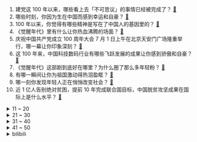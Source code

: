 1. 建党这 100 年以来，哪些看上去「不可思议」的事情已经被完成了？ [:link:](https://www.zhihu.com/question/468798487)
2. 哪些时刻，你因为生在中国而感到幸运和自豪？ [:link:](https://www.zhihu.com/question/460117828)
3. 100 年以来，你觉得有哪些精神是写在了中国人的基因里的？ [:link:](https://www.zhihu.com/question/468804235)
4. 《觉醒年代》里有什么让你热血沸腾的场面？ [:link:](https://www.zhihu.com/question/463613258)
5. 庆祝中国共产党成立 100 周年大会 7 月 1 日上午在北京天安门广场隆重举行，哪一幕让你印象深刻？ [:link:](https://www.zhihu.com/question/469219832)
6. 这 100 年来，中国科技数码行业有哪些飞跃发展的成果让你感到骄傲和自豪？ [:link:](https://www.zhihu.com/question/468832684)
7. 《觉醒年代》这部剧到底好在哪里？为什么圈了那么多年轻粉？ [:link:](https://www.zhihu.com/question/459410613)
8. 有哪一瞬间让你为祖国激动得热泪盈眶？ [:link:](https://www.zhihu.com/question/276636947)
9. 哪一刻你发现年轻人正在悄悄改变社会？ [:link:](https://www.zhihu.com/question/447184915)
10. 近 1 亿人告别绝对贫困，提前 10 年完成联合国目标，中国脱贫攻坚成果在国际上是什么水平？ [:link:](https://www.zhihu.com/question/446264543)
<details>
<summary>11 ~ 20</summary>

11. 哪一个时刻让你突然感觉到「生活在中国，真好」？ [:link:](https://www.zhihu.com/question/446990478)
12. 在哪些瞬间，你觉得中国很「可爱」？ [:link:](https://www.zhihu.com/question/455857255)
13. 党内最高荣誉「七一勋章」首次颁授，29 名同志获「七一勋章」，你对功勋党员有什么想说的？ [:link:](https://www.zhihu.com/question/468683456)
14. 中国空间站的成功建设，在国际上带来什么影响，能给国际带来什么益处？ [:link:](https://www.zhihu.com/question/465703732)
15. 你所在的行业有哪些说出去很「凡尔赛」的发展成果？ [:link:](https://www.zhihu.com/question/447184680)
16. 如何看待华为公开设备解锁新专利：可利用唇动特征解锁？背后有着怎样的技术？ [:link:](https://www.zhihu.com/question/468759652)
17. 你知道哪些过去 100 年里「说到做到」的故事？ [:link:](https://www.zhihu.com/question/464242642)
18. 你经历的哪些真实故事，让你意识到「中国真的不一样了」？ [:link:](https://www.zhihu.com/question/429896850)
19. 好多人说计算机二级证书没啥用，真的是这样吗？ [:link:](https://www.zhihu.com/question/432050455)
20. hr说底薪给的是6000，但邮件上写4000底薪+2000绩效，请问有什么陷阱吗？ [:link:](https://www.zhihu.com/question/279752230)
</details>
<details>
<summary>21 ~ 30</summary>

21. 怎么判断一个孩子聪不聪明？ [:link:](https://www.zhihu.com/question/460441961)
22. 你听过三观极正的一句话是什么？ [:link:](https://www.zhihu.com/question/316797926)
23. 在职场上，是不是35岁过后就很难再有竞争力了？ [:link:](https://www.zhihu.com/question/468346955)
24. 韩国出土 1000 多个汉字金属活字，会给目前的历史文化研究带来哪些影响和意义？ [:link:](https://www.zhihu.com/question/468965792)
25. 2021 年 6 月 30 日发布的小米笔记本 Pro X15，售价 7999 元起，值得购买吗？ [:link:](https://www.zhihu.com/question/469004337)
26. 如何评价美剧《洛基》第一季第四集？ [:link:](https://www.zhihu.com/question/468004011)
27. 如何看待《英雄联盟》前职业选手 MLXG 直播表态将在明年退网？ [:link:](https://www.zhihu.com/question/466700437)
28. 雨后出现的大蜗牛千万别碰，它携带很多寄生虫和病原菌，究竟有多危险？ [:link:](https://www.zhihu.com/question/468733508)
29. 如何看待车主朋友圈直播特斯拉下雨天车窗无法关闭导致漏雨？何种原因造成的？为何4s店说是女车主自己弄的？ [:link:](https://www.zhihu.com/question/468832311)
30. 2021 LPL 夏季赛TES 2:1 RNG，如何评价这场比赛？ [:link:](https://www.zhihu.com/question/469157245)
</details>
<details>
<summary>31 ~ 40</summary>

31. 为什么国内相对安全的时候，我们仍然鼓励接种新冠疫苗？ [:link:](https://www.zhihu.com/question/460128927)
32. 如何反驳三体世界提出的宇宙社会学两条基本公理？ [:link:](https://www.zhihu.com/question/468377300)
33. 你的男朋友做的令你最感动的事情是什么？ [:link:](https://www.zhihu.com/question/22586649)
34. 8 月 1 日起，高层民用建筑停放电动车最高可处以 1000 元罚款，此举将会带来哪些改变？ [:link:](https://www.zhihu.com/question/469014496)
35. 洗地机是智商税吗，和扫地机器人，吸尘器比，哪个更实用？ [:link:](https://www.zhihu.com/question/418512921)
36. 如何看待三颗树发布公告：中国恒大应收票据逾期 4911.94 万元？ [:link:](https://www.zhihu.com/question/468886248)
37. 社保中断一个月有什么影响吗？ [:link:](https://www.zhihu.com/question/304891093)
38. 发现最好的朋友在背后说自己坏话，我该和她断绝来往吗？ [:link:](https://www.zhihu.com/question/463316530)
39. 有哪些你觉得在生孩子时应该知道，却没人告诉你的事？ [:link:](https://www.zhihu.com/question/296368004)
40. 如何评价电视剧《变成你的那一天》大结局？ [:link:](https://www.zhihu.com/question/468042255)
</details>
<details>
<summary>41 ~ 50</summary>

41. 地理真的是一门多多刷题，背知识点就能提升的科目吗？地理大题多刷题就能提分吗？如何总结整理？ [:link:](https://www.zhihu.com/question/458351725)
42. 如何以「我原以为自己是女主……」为开头写一篇小故事？ [:link:](https://www.zhihu.com/question/465978427)
43. 能不能评价一下我制作的 PPT？ [:link:](https://www.zhihu.com/question/460696678)
44. 有哪些高情商朋友圈文案值得分享？ [:link:](https://www.zhihu.com/question/464250111)
45. 如何看待 6 月 30 日发布的荣耀 X20 SE？有哪些亮点和槽点？ [:link:](https://www.zhihu.com/question/468990859)
46. 有哪些有趣的科普类、生活类小知识或冷知识？ [:link:](https://www.zhihu.com/question/41128601)
47. 如何评价 2021 年 6 月 28 日《全境封锁 2》获得游戏版号？ [:link:](https://www.zhihu.com/question/468589044)
48. 可以分享一下你们一直很喜欢的歌吗？ [:link:](https://www.zhihu.com/question/466865043)
49. 如何评价大专生活？ [:link:](https://www.zhihu.com/question/295193493)
50. 如果我学医了，我的大学生活会变成什么样子? [:link:](https://www.zhihu.com/question/467153007)
</details><details>
<summary>bilibili</summary>

1. 就是因为没人看，我才敢发上来的 [:link:](//www.bilibili.com/video/BV1fo4y1k7xD)
2. 【才浅手工】这把剑的制作有多难？看看就知道了 [:link:](//www.bilibili.com/video/BV19g411M7wr)
3. 《原神》角色演示-「枫原万叶：风流蕴藉」 [:link:](//www.bilibili.com/video/BV1364y197Kt)
4. 《明日方舟》联锁竞赛「荷谟伊智境」活动宣传PV [:link:](//www.bilibili.com/video/BV1X44y1B7Kh)
5. 那一瞬间，我想退网了 [:link:](//www.bilibili.com/video/BV1g44y1q7TX)
6. 这碗拉面花了帅小伙整整四天时间，光汤底就炖了10小时，太香了 [:link:](//www.bilibili.com/video/BV1ZM4y1u7rZ)
7. 他们做的事情全场最佳 [:link:](//www.bilibili.com/video/BV1kU4y1G7Xw)
8. C4炸弹之终极全球打击！【C4快乐阴人流#20】 [:link:](//www.bilibili.com/video/BV1cX4y1w78M)
9. 2021届清华美院动画毕设 |《万华镜》——百年党庆，献礼中华五十六个民族 [:link:](//www.bilibili.com/video/BV13X4y1P7z7)
10. 全程卧槽！一位中国玩家暴肝七个月一个人的璃月港！可莉狂喜！ [:link:](//www.bilibili.com/video/BV1Ug411M7WD)
<details>
<summary>11 ~ 20</summary>

11. 教你几招泡面的正确吃法，总有你不会的小技巧 [:link:](//www.bilibili.com/video/BV1v54y1H78s)
12. 唱支Rap给党听 [:link:](//www.bilibili.com/video/BV1Zo4y1k7NA)
13. 无跑跳减脂训练，甩掉9.8斤脂肪，不伤膝盖不伤腰 [:link:](//www.bilibili.com/video/BV1aU4y1G7ek)
14. 拥有100w位观众爸爸是什么体验？ [:link:](//www.bilibili.com/video/BV1Y5411T7h6)
15. 卧室硬核翻唱！【曾经我也想过一了百了】 [:link:](//www.bilibili.com/video/BV1PL411W7Dw)
16. 真白嫖失败，四国语言翻唱《海底》给我听哭了..直击灵魂 [:link:](//www.bilibili.com/video/BV1Ev411W7Rn)
17. 第一次求婚没有经验，下次就好了！ [:link:](//www.bilibili.com/video/BV1ov411H7ZU)
18. 20台手机 14天 动用38人，我测出来了夏天系统更新的秘密 性能横评2.0【新评科技】 [:link:](//www.bilibili.com/video/BV1Xh41187Ht)
19. 985大学豪华宿舍，这不比招生简介好使？ [:link:](//www.bilibili.com/video/BV1rM4y1u743)
20. 汪汪立大功！警犬咬出藏毒百香果，民警喊话网友：已经加鸡腿了 [:link:](//www.bilibili.com/video/BV1Lb4y1C7hJ)
</details>
<details>
<summary>21 ~ 30</summary>

21. ⚡️热爱105°C的可莉⚡️原创填词版 [:link:](//www.bilibili.com/video/BV1Yf4y1t7U3)
22. 【罗汉鬼套路】LOL新版狂徒最佳用法 逆子流！！！ [:link:](//www.bilibili.com/video/BV1p44y1q7VF)
23. 东北串串店干饭，竟然被邻桌的美少女治愈，越来越相信缘分了！无广试吃员/美食探店 [:link:](//www.bilibili.com/video/BV165411T7Pc)
24. ❤ 恋爱经不起等待 叫我老婆就现在 ❤ [:link:](//www.bilibili.com/video/BV1Lw411Z77x)
25. 狗看病竟要价3W，我作何感想…… [:link:](//www.bilibili.com/video/BV1664y197T9)
26. 人  情  世  故  Plus [:link:](//www.bilibili.com/video/BV17q4y1s7UV)
27. 冥界世界可不好混，不还清上辈子的债无法转世！1998年年度最佳游戏究竟讲了个啥。 [:link:](//www.bilibili.com/video/BV1qf4y1t7zf)
28. “叔叔！长大后我一定报复你的”漠叔活成小学生讨厌的样子 [:link:](//www.bilibili.com/video/BV1PB4y1T7vy)
29. 我愿称之为最强 [:link:](//www.bilibili.com/video/BV1d64y197Jx)
30. 100年来，中国做了什么？——以地理的视角 [:link:](//www.bilibili.com/video/BV1cg41137ZW)
</details>
<details>
<summary>31 ~ 40</summary>

31. 某银行人下班都在干什么 [:link:](//www.bilibili.com/video/BV1EV411x7Mu)
32. 刀尖舔血、命悬一线！这部直击人性的美剧越看越上头！《绝命毒师》第三季结局11-13 [:link:](//www.bilibili.com/video/BV1a64y197T5)
33. 曾经风靡大街小巷又神秘消失的无骨鸡柳，原来在家就可以轻松制作 [:link:](//www.bilibili.com/video/BV14v411H7C1)
34. 这个习惯改变了我的人生 [:link:](//www.bilibili.com/video/BV1uf4y1b7R8)
35. 视察领导眉头一皱，“矿泉水也能叫高科技？” [:link:](//www.bilibili.com/video/BV1PX4y1w7FA)
36. 在苏联做小偷是什么体验？【硬核狠人02】 [:link:](//www.bilibili.com/video/BV15h411h7MF)
37. 慎入 史上最致命的自卫防身术 [:link:](//www.bilibili.com/video/BV1L44y1z7i4)
38. 阿特抓“删帖水军”！ [:link:](//www.bilibili.com/video/BV1pg41137KC)
39. 这个Beat太适合写歌了！毕业季专用！| Free Beat |“Mars” [:link:](//www.bilibili.com/video/BV19U4y1G75L)
40. 当我觉得自己演技很好时，结果…… [:link:](//www.bilibili.com/video/BV1y64y1t7eQ)
</details>
<details>
<summary>41 ~ 50</summary>

41. 【次元壁破碎】广西戏画 [:link:](//www.bilibili.com/video/BV1XV411s7Cg)
42. 特朗普卸任后首场集会：拜登是“彻底的灾难”，中俄伊在羞辱美国 [:link:](//www.bilibili.com/video/BV1254y1H7wp)
43. ⚡离考试还有105小时的你⚡ [:link:](//www.bilibili.com/video/BV1kU4y1G7RN)
44. 比一张照片还小！仅2mb内容却爆炸多的游戏？！ [:link:](//www.bilibili.com/video/BV12q4y1s77P)
45. 前方高燃！星辰大海！青岛大学毕业快闪！各有风雨灿烂，青春当如此！ [:link:](//www.bilibili.com/video/BV1b64y1t7A1)
46. 粉丝花1600日元给我买了个拼图，结果打开是10颗花生？ [:link:](//www.bilibili.com/video/BV1cM4y1M7qe)
47. 如果你不想学习, 就坚持把这个视频看完 [:link:](//www.bilibili.com/video/BV1fv411n73Q)
48. 你看这种视频，周围人不觉得你奇怪吗？ [:link:](//www.bilibili.com/video/BV1fy4y1T7tu)
49. 【蜜雪冰城/MEME】Machine Gun(? [:link:](//www.bilibili.com/video/BV12M4y1u7uN)
50. ⚡彬彬和阿伟相比⚡ [:link:](//www.bilibili.com/video/BV1hw411o7sW)
</details>
<details>
<summary>51 ~ 60</summary>

51. 【建党百年版错位时空】多想让你看看百年后的中国，多美丽！ [:link:](//www.bilibili.com/video/BV1sf4y1b74k)
52. 《超级无敌大烂活》 [:link:](//www.bilibili.com/video/BV11y4y1T7VG)
53. 试吃巨大燕魟，肉质跟螃蟹一样，把摄影小哥整急眼了 [:link:](//www.bilibili.com/video/BV1Ng41137CT)
54. 梁祝手书 [:link:](//www.bilibili.com/video/BV1V54y1H7wa)
55. ⚡热爱105℃的可爱⚡ [:link:](//www.bilibili.com/video/BV1mh41187bu)
56. 福建“鸡腿大王”的女儿，一炸就是炸一床，日卖2000多只大鸡腿，只敢排第二，因为第一是她爸 [:link:](//www.bilibili.com/video/BV1E64y1Q7V8)
57. 一镜到底看我家｜70平小户型自装日系原木风 [:link:](//www.bilibili.com/video/BV1Do4y1k7b1)
58. 手上布满膏药，张桂梅校长走入人民大会堂，接过“七一勋章” [:link:](//www.bilibili.com/video/BV1xg411u7HC)
59. 看懂这个视频，保证你升职加薪（二） [:link:](//www.bilibili.com/video/BV1bv411H7Sf)
60. 厨师长教你：“咸蛋黄锅巴小龙虾”的做法，色泽金黄，壳脆肉香 [:link:](//www.bilibili.com/video/BV1Rh41187oq)
</details>
<details>
<summary>61 ~ 70</summary>

61. 【原神】公子：当时有个1级万叶，上来就给了我几百刀 [:link:](//www.bilibili.com/video/BV1nU4y1V7tf)
62. 【猛男舞团】放暑假啦！躺赢后生仔！ [:link:](//www.bilibili.com/video/BV1Fo4y1C7Fy)
63. 我是卧底，我的真名无人知晓 [:link:](//www.bilibili.com/video/BV1cK4y1g7XP)
64. 魔鬼难度！一刀下去，爷的童年回来了！！！！！ [:link:](//www.bilibili.com/video/BV1TX4y1w7ML)
65. 中国共产党就是给人民群众造福的，说话算数！ [:link:](//www.bilibili.com/video/BV1E64y1Q7jw)
66. 新疆一老人迎来135岁生日，出生于清朝光绪年间，已历经三个世纪！ [:link:](//www.bilibili.com/video/BV1P44y1z7wR)
67. 华农兄弟：看一下兄弟种得生姜，顺便挖点来炒鸭，味道很不错哦 [:link:](//www.bilibili.com/video/BV1gw411Z7XZ)
68. 读 恶 毒 评 论 ！！直面人身攻击 [:link:](//www.bilibili.com/video/BV1pw411o7BK)
69. 丧心病狂，装神弄鬼，全员有病！本故事纯属扯淡！国产悬疑片《秘密访客》 [:link:](//www.bilibili.com/video/BV1uV411W7kM)
70. 简简单单拌个面，馋到眼泪嘴里咽！ [:link:](//www.bilibili.com/video/BV1k54y1J7ZC)
</details>
<details>
<summary>71 ~ 80</summary>

71. B站最全万叶历史文化考据鉴赏：为我所用！以中式内核诠释日式人物！ [:link:](//www.bilibili.com/video/BV11L411p73A)
72. 【官方MV】「催眠麦克风 -Division Rap Battle-＋」Division All Stars [:link:](//www.bilibili.com/video/BV1464y1t7re)
73. 【原神】非酋主播为了毕业0命万叶，竟然抽了快8单！！！ [:link:](//www.bilibili.com/video/BV1Cv411H7uK)
74. 【亚某爆料时间】大乔新皮肤白鹤梁神女曝光！ [:link:](//www.bilibili.com/video/BV1v64y197B9)
75. 我安装了所有版本B站APP，发现了B站最后的秘密 [:link:](//www.bilibili.com/video/BV1Qw411o7rB)
76. 【互动视频】好甜！第一视角和龚俊一起冒险！ [:link:](//www.bilibili.com/video/BV1GK4y1g7SB)
77. 你小腿粗的原因找到了！ [:link:](//www.bilibili.com/video/BV1mf4y1t7yP)
78. 从容面对！ [:link:](//www.bilibili.com/video/BV1D54y1H7V1)
79. 王老菊教你打架 [:link:](//www.bilibili.com/video/BV1mb4y1C7vx)
80. 【赵本山】智商150的你 feat.宋丹丹 [:link:](//www.bilibili.com/video/BV1xq4y1s7rZ)
</details>
<details>
<summary>81 ~ 90</summary>

81. 打工喵现状 [:link:](//www.bilibili.com/video/BV1cV411x7y5)
82. 成熟的男人有哪些表现？ [:link:](//www.bilibili.com/video/BV1FB4y1u7Yw)
83. 【这才是中国的“BGM”】写下这段音乐的人，刚刚获颁“七一勋章”！ [:link:](//www.bilibili.com/video/BV1QB4y1K7Ce)
84. 私教课｜人是一个整体！体态调整要全身一起！ [:link:](//www.bilibili.com/video/BV1Vb4y1y7LT)
85. 我说00后的三观怎么这么正，原来是以前的动画的熏陶! [:link:](//www.bilibili.com/video/BV1pg411g7Tb)
86. 医 学 奇 迹 Ⅲ [:link:](//www.bilibili.com/video/BV1ov411H7XY)
87. 唯一一个把“毒品”称作“毒”的国家，是中国 [:link:](//www.bilibili.com/video/BV17h411Y7tH)
88. 《 B 站 L V 6 现 状 》 [:link:](//www.bilibili.com/video/BV1uK4y1M7GS)
89. 太顶了，一次性得罪29个专业 [:link:](//www.bilibili.com/video/BV1i64y197VV)
90. 危！在女友面膜里加黑色颜料！她全脸变黑！ [:link:](//www.bilibili.com/video/BV1Sw411o7nt)
</details>
<details>
<summary>91 ~ 100</summary>

91. 仙剑奇侠传三【龙葵篇翻拍】哥哥！龙葵是你的亲妹妹啊！！！ [:link:](//www.bilibili.com/video/BV1nV411W7pP)
92. 炉石传说：【天天素材库】 第253期 [:link:](//www.bilibili.com/video/BV13y4y1M7BY)
93. 【想你的液级】不要笑挑战，呵，爷就笑！ [:link:](//www.bilibili.com/video/BV1cU4y1V7CY)
94. 跟和马门胁穷游日本涩谷vlog [:link:](//www.bilibili.com/video/BV1Sv411H7DU)
95. 电饭锅就能做的土豆火腿洋葱焖饭，拌上辣椒酱更带劲 [:link:](//www.bilibili.com/video/BV1xg41137sN)
96. 没有什么，是乌鲁木齐的日落治愈不了的。 [:link:](//www.bilibili.com/video/BV1Lh411Y7QC)
97. 警告⚠️:这可能是你今年看过最爽的视频！ [:link:](//www.bilibili.com/video/BV13v411H76X)
98. 目标：与同龄人拉开5岁以上身体年龄/ 逆龄脊柱操，养生命线！适合人群：❤️含胸驼背❤️脊柱侧弯❤️脖子前伸❤️颈后大包（㊙️第一遍带练，第二遍讲解） [:link:](//www.bilibili.com/video/BV1jo4y1C7aa)
99. 还记得这个脸红扑扑的小女孩吗？《飞云之下》入坑的有多少？ [:link:](//www.bilibili.com/video/BV1k64y1t7e8)
100. 《这个日本元气少女明明十分吵闹却过分可爱》#3 [:link:](//www.bilibili.com/video/BV1Aw411Z7Z9)
</details></details>